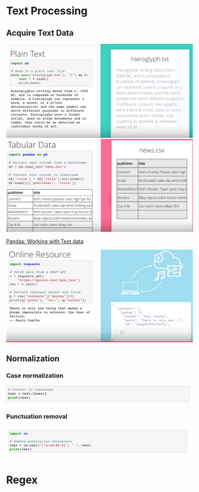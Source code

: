 # Text Processing



## Acquire Text Data  
![](2020-04-01-14-44-52.png)
![](2020-04-01-14-45-49.png)

[Pandas: Working with Text data](https://pandas.pydata.org/pandas-docs/stable/user_guide/text.html)

![](2020-04-01-14-48-13.png)

## Normalization
### Case normalization
![](2020-04-01-15-06-57.png)
### Punctuation removal
![](2020-04-01-15-07-12.png)

# Regex